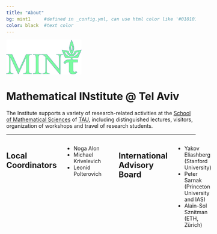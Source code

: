 ```yaml
---
title: "About"
bg: mint1     #defined in _config.yml, can use html color like '#010101'
color: black  #text color
---
```


<div class="row">
  <img src="img/TAU.png" alt="Logo" class="u-max-full-width ctr" style="width: 200px; "/>
</div>

<div class="row" style="float:center; width=50%">
  <h1 class="title" id="mathematical-institute--tel-aviv-mint"><span>M</span>athematical <span>IN</span>stitute @ <span>T</span>el Aviv</h1>
</div>
<div class="row">
  <p>
    The Institute supports a variety of research-related activities at the <a href="http://www.math.tau.ac.il">School of Mathematical Sciences</a> of <a href="http://www.tau.ac.il">TAU</a>, including distinguished lectures, visitors, organization of workshops and travel of research students.</p>
</div>
<hr>
<div class="row">
<div class="twelve columns">
<div class="four columns">
    <h2 id="Local-coordinators" class="left">Local Coordinators</h2>
    <ul>
      <li>Noga Alon</li>
      <li>Michael Krivelevich</li>
      <li>Leonid Polterovich</li>
    </ul>
  </div>
 <div class="four columns"> </div>
 <div class="four columns">
    <h2 id="international-advisory-board" class="left">International Advisory Board</h2>
    <ul>
      <li>Yakov Eliashberg (Stanford University)</li>
      <li>Peter Sarnak (Princeton University and IAS)</li>
      <li>Alain-Sol Sznitman (ETH, Zürich)</li>
    </ul>
  </div>
</div>
</div>

